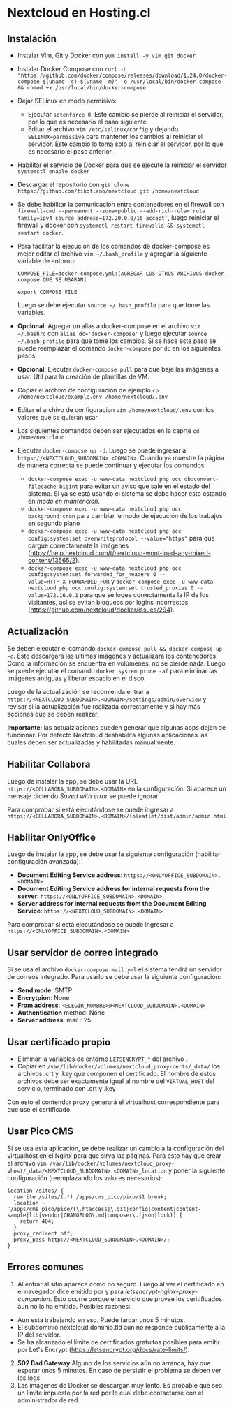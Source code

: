 # Nextcloud en Hosting.cl

## Instalación
- Instalar Vim, Git y Docker con `yum install -y vim git docker`
- Instalar Docker Compose con `curl -L "https://github.com/docker/compose/releases/download/1.24.0/docker-compose-$(uname -s)-$(uname -m)" -o /usr/local/bin/docker-compose && chmod +x /usr/local/bin/docker-compose`
- Dejar SELinux en modo permisivo:
  - Ejecutar `setenforce 0`. Este cambio se pierde al reiniciar el servidor, por lo que es necesario el paso siguiente.
  - Editar el archivo `vim /etc/selinux/config` y dejando `SELINUX=permissive` para mantener los cambios al reiniciar el servidor. Este cambio lo toma solo al reiniciar el servidor, por lo que es necesario el paso anterior.
- Habilitar el servicio de Docker para que se ejecute la reiniciar el servidor `systemctl enable docker` 
- Descargar el repositorio con `git clone https://github.com/tikoflano/nextcloud.git /home/nextcloud`
- Se debe habilitar la comunicación entre contenedores en el firewall con `firewall-cmd --permanent --zone=public --add-rich-rule='rule family=ipv4 source address=172.20.0.0/16 accept'`, luego reiniciar el firewall y docker con `systemctl restart firewalld && systemctl restart docker`.
- Para facilitar la ejecución de los comandos de docker-compose es mejor editar el archivo `vim ~/.bash_profile` y agregar la siguiente variable de entorno:
  ```
  COMPOSE_FILE=docker-compose.yml:[AGREGAR LOS OTROS ARCHIVOS docker-compose QUE SE USARÁN]
  
  export COMPOSE_FILE
  ```
  Luego se debe ejecutar `source ~/.bash_profile` para que tome las variables.
- **Opcional**: Agregar un alias a docker-compose en el archivo `vim ~/.bashrc` con `alias dc='docker-compose'` y luego ejecutar `source ~/.bash_profile` para que tome los cambios. Si se hace este paso se puede reemplazar el comando `docker-compose` por `dc` en los siguientes pasos.

- **Opcional**: Ejecutar `docker-compose pull` para que baje las imágenes a usar. Útil para la creación de plantillas de VM.
- Copiar el archivo de configuración de ejemplo `cp /home/nextcloud/example.env /home/nextcloud/.env`
- Editar el archivo de configuracion `vim /home/nextcloud/.env` con los valores que se quieran usar

- Los siguientes comandos deben ser ejecutados en la caprte `cd /home/nextcloud`
- Ejecutar `docker-compose up -d`. Luego se puede ingresar a `https://<NEXTCLOUD_SUBDOMAIN>.<DOMAIN>`. Cuando ya muestre la página de manera correcta se puede continuar y ejecutar los comandos:
  - `docker-compose exec -u www-data nextcloud php occ db:convert-filecache-bigint` para evitar un aviso que sale en el estado del sistema. Si ya se está usando el sistema se debe hacer esto estando en *modo en mantención*.
  - `docker-compose exec -u www-data nextcloud php occ background:cron` para cambiar le modo de ejecución de los trabajos en segundo plano
  - `docker-compose exec -u www-data nextcloud php occ config:system:set overwriteprotocol --value="https"` para que cargue correctamente la imágenes (https://help.nextcloud.com/t/nextcloud-wont-load-any-mixed-content/13565/2).
  - `docker-compose exec -u www-data nextcloud php occ config:system:set forwarded_for_headers 0 --value=HTTP_X_FORWARDED_FOR` y `docker-compose exec -u www-data nextcloud php occ config:system:set trusted_proxies 0 --value=172.16.0.1` para que se logee correctamente la IP de los visitantes, así se evitan bloqueos por logins incorrectos (https://github.com/nextcloud/docker/issues/294).

## Actualización
Se deben ejecutar el comando `docker-compose pull && docker-compose up -d`. Esto descargará las últimas imágenes y actualizará los contenedores. Como la información se encuentra en volúmenes, no se pierde nada. Luego se puede ejecutar el comando `docker system prune -af` para eliminar las imágenes antiguas y liberar espacio en el disco.

Luego de la actualización se recomienda entrar a `https://<NEXTCLOUD_SUBDOMAIN>.<DOMAIN>/settings/admin/overview` y revisar si la actualización fue realizada correctamente y si hay más acciones que se deben realizar.

**Importante**: las actualziaciones pueden generar que algunas apps dejen de funcionar. Por defecto Nextcloud deshabilita algunas aplicaciones las cuales deben ser actualizadas y habilitadas manualmente. 

## Habilitar Collabora
Luego de instalar la app, se debe usar la URL `https://<COLLABORA_SUBDOMAIN>.<DOMAIN>` en la configuración. Si aparece un mensaje diciendo *Saved with error* se puede ignorar.

Para comprobar si está ejecutándose se puede ingresar a `https://<COLLABORA_SUBDOMAIN>.<DOMAIN>/loleaflet/dist/admin/admin.html`
  
## Habilitar OnlyOffice
Luego de instalar la app, se debe usar la siguiente configuración (habilitar configuración avanzada):
  - **Document Editing Service address**: `https://<ONLYOFFICE_SUBDOMAIN>.<DOMAIN>`
  - **Document Editing Service address for internal requests from the server**: `https://<ONLYOFFICE_SUBDOMAIN>.<DOMAIN>`
  - **Server address for internal requests from the Document Editing Service**: `https://<NEXTCLOUD_SUBDOMAIN>.<DOMAIN>`
  
Para comprobar si está ejecutándose se puede ingresar a `https://<ONLYOFFICE_SUBDOMAIN>.<DOMAIN>`
  
## Usar servidor de correo integrado
Si se usa el archivo `docker-compose.mail.yml` el sistema tendrá un servidor de correos integrado. Para usarlo se debe usar la siguiente configuración:
  - **Send mode**: SMTP
  - **Encrytpion**: None
  - **From address**: `<ELEGIR_NOMBRE>@<NEXTCLOUD_SUBDOMAIN>.<DOMAIN>`
  - **Authentication** method: None
  - **Server address**: mail : 25
  
## Usar certificado propio
- Eliminar la variables de entorno `LETSENCRYPT_*` del archivo .
- Copiar en `/var/lib/docker/volumes/nextcloud_proxy-certs/_data/` los archivos .crt y .key que componen el certificado. El nombre de estos archivos debe ser exactamente igual al nombre del `VIRTUAL_HOST` del servicio, terminado con .crt y .key

Con esto el contendor proxy generará el virtualhost correspondiente para que use el certificado.

## Usar Pico CMS
Si se usa esta aplicación, se debe realizar un cambio a la configuración del virtualhost en el Nginx para que sirva las páginas. Para esto hay que crear el archivo `vim /var/lib/docker/volumes/nextcloud_proxy-vhost/_data/<NEXTCLOUD_SUBDOMAIN>.<DOMAIN>_location` y poner la siguiente configuración (reemplazando los valores necesarios):

```
location /sites/ {
  rewrite /sites/(.*) /apps/cms_pico/pico/$1 break;
  location ~ ^/apps/cms_pico/pico/(\.htaccess|\.git|config|content|content-sample|lib|vendor|CHANGELOG\.md|composer\.(json|lock)) {
    return 404;
  }
  proxy_redirect off;
  proxy_pass http://<NEXTCLOUD_SUBDOMAIN>.<DOMAIN>/;
}
```
  
## Errores comunes
1. Al entrar al sitio aparece como no seguro. Luego al ver el certificado en el navegador dice emitido por y para *letsencrypt-nginx-proxy-companion*.
  Esto ocurre porque el servicio que provee los ceritificados aun no lo ha emitido. Posibles razones:
  - Aun esta trabajando en eso. Puede tardar unos 5 minutos.
  - El subdominio nextcloud.dominio.tld aun no responde públicamente a la IP del servidor.
  - Se ha alcanzado el límite de certificados gratuitos posibles para emitir por Let's Encrypt (https://letsencrypt.org/docs/rate-limits/). 
2. **502 Bad Gateway**
Alguno de los servicios aún no arranca, hay que esperar unos 5 minutos. En caso de persistir el problema se deben ver los logs.
3. Las imágenes de Docker se descargan muy lento. Es probable que sea un límite impuesto por la red por lo cual debe contactarse con el administrador de red.
